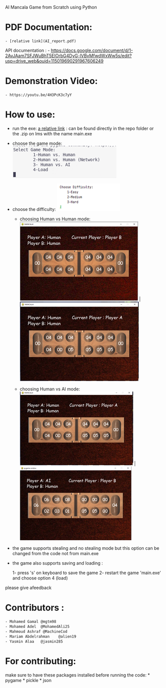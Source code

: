 AI Mancala Game from Scratch using Python

# PDF Documentation:
    - [relative link](AI_report.pdf)

API documentation :
    - https://docs.google.com/document/d/1-2AvJAam7SFJWuBhT5EIOrbG4DyG-lVBvMfwdWxWw5s/edit?usp=drive_web&ouid=115019690291967606249

# Demonstration Video:
    - https://youtu.be/4H3PcK3c7yY


# How to use:
* run the exe: [a relative link](main.exe)  : can be found directly in the repo folder or the .zip on lms with the name main.exe
* choose the game mode:
            ![This is a alt text.](/images/game_mode.png "Choosing game mode.")
            
* choose the difficulty:
            ![This is a alt text.](/images/difficulty.png "Choosing game difficulty.")


    - choosing Human vs Human mode:
        ![This is a alt text.](/images/HH1.png "Human vs Human B.") |
        ![This is a alt text.](/images/HH2.png "Human vs Human A.")
        
    - choosing Human vs AI mode:
        ![This is a alt text.](/images/HA1.png "Human vs AI A.") |
        ![This is a alt text.](/images/HA2.png "Human vs AI B.")


* the game supports stealing and no stealing mode but this option can be changed from the code not from main.exe

* the game also supports saving and loading :
        
    1- press 's' on keyboard to save the game 
    2- restart the game 'main.exe' and choose option 4 (load)


 please give afeedback 
 
# Contributors : 
    - Mohamed Gamal @mgtm98
    - Mohamed Adel  @MohamedAli25
    - Mahmoud Ashraf @MachineCod
    - Mariam Abdelrahman    @alien19
    - Yasmin Alaa   @jasmin285

# For contributing:
make sure to have these packages installed before running the code:
    * pygame
    * pickle
    * json
